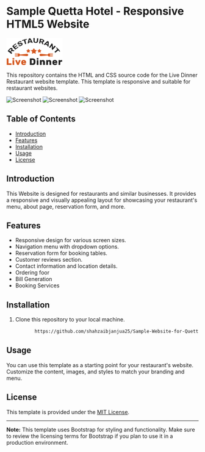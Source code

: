 # Sample Quetta Hotel - Responsive HTML5 Website

![Live Dinner Restaurant Logo](images/logo.png)

This repository contains the HTML and CSS source code for the Live Dinner Restaurant website template. This template is responsive and suitable for restaurant websites.

![Screenshot](Queeta.png)
![Screenshot](Queeta%2.png)
![Screenshot](Queeta%3.png)

## Table of Contents

- [Introduction](#introduction)
- [Features](#features)
- [Installation](#installation)
- [Usage](#usage)
- [License](#license)

## Introduction

This Website is designed for restaurants and similar businesses. It provides a responsive and visually appealing layout for showcasing your restaurant's menu, about page, reservation form, and more.

## Features

- Responsive design for various screen sizes.
- Navigation menu with dropdown options.
- Reservation form for booking tables.
- Customer reviews section.
- Contact information and location details.
- Ordering foor
- Bill Generation
- Booking Services

## Installation

1. Clone this repository to your local machine.
     ```bash
            https://github.com/shahzaibjanjua25/Sample-Website-for-Quetta-Hotel/

## Usage

You can use this template as a starting point for your restaurant's website. Customize the content, images, and styles to match your branding and menu.


## License

This template is provided under the [MIT License](LICENSE).

---

**Note:** This template uses Bootstrap for styling and functionality. Make sure to review the licensing terms for Bootstrap if you plan to use it in a production environment.

